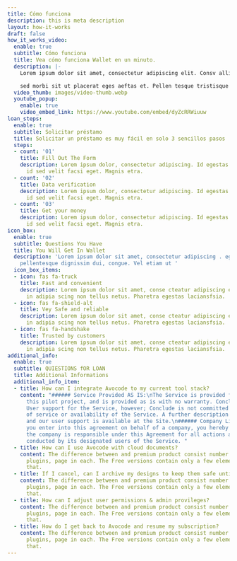 ```yaml
---
title: Cómo funciona
description: this is meta description
layout: how-it-works
draft: false
how_it_works_video:
  enable: true
  subtitle: Cómo funciona
  title: Vea cómo funciona Wallet en un minuto.
  description: |-
    Lorem ipsum dolor sit amet, consectetur adipiscing elit. Consv allis quam aliquet integer eget magna ullam corper peent esque urna. Srna morbi id vitae. Vulpuate nisl

    sed morbi sit ut placerat eges aeftas et. Pellen tesque tristisque magnis augue gravida pulvinar placerat. Tellus massa pretra scelerisque leo. In faucisfbus egestas. In habitasse sagittis, convallis ut commodo amet.
  video_thumb: images/video-thumb.webp
  youtube_popup:
    enable: true
    video_embed_link: https://www.youtube.com/embed/dyZcRRWiuuw
loan_steps:
  enable: true
  subtitle: Solicitar préstamo
  title: Solicitar un préstamo es muy fácil en solo 3 sencillos pasos
  steps:
  - count: '01'
    title: Fill Out The Form
    description: Lorem ipsum dolor, consectetur adipiscing. Id egestas sceleriue dui
      id sed velit facsi eget. Magnis etra.
  - count: '02'
    title: Data verification
    description: Lorem ipsum dolor, consectetur adipiscing. Id egestas sceleriue dui
      id sed velit facsi eget. Magnis etra.
  - count: '03'
    title: Get your money
    description: Lorem ipsum dolor, consectetur adipiscing. Id egestas sceleriue dui
      id sed velit facsi eget. Magnis etra.
icon_box:
  enable: true
  subtitle: Questions You Have
  title: You Will Get In Wallet
  description: 'Lorem ipsum dolor sit amet, consectetur adipiscing . egestas cursus
    pellentesque dignissim dui, congue. Vel etiam ut '
  icon_box_items:
  - icon: fas fa-truck
    title: Fast and convenient
    description: Lorem ipsum dolor sit amet, conse cteatur adipiscing elit. Sit eros,
      in adipia scing non tellus netus. Pharetra egestas laciansfsia.
  - icon: fas fa-shield-alt
    title: Vey Safe and reliable
    description: Lorem ipsum dolor sit amet, conse cteatur adipiscing elit. Sit eros,
      in adipia scing non tellus netus. Pharetra egestas laciansfsia.
  - icon: fas fa-handshake
    title: Trusted by customers
    description: Lorem ipsum dolor sit amet, conse cteatur adipiscing elit. Sit eros,
      in adipia scing non tellus netus. Pharetra egestas laciansfsia.
additional_info:
  enable: true
  subtitle: QUIESTIONS fOR LOAN
  title: Additional Informations
  additional_info_item:
  - title: How can I integrate Avocode to my current tool stack?
    content: "###### Service Provided AS IS:\nThe Service is provided for free during
      this pilot project, and is provided as is with no warranty. Conclude will provide
      User support for the Service, however; Conclude is not committed to any level
      of service or availability of the Service. A further description of the Service
      and our user support is available at the Site.\n###### Company Liability:\nIf
      you enter into this agreement on behalf of a company, you hereby agree that
      the company is responsible under this Agreement for all actions and omissions
      conducted by its designated users of the Service. "
  - title: How can I use Avocode with cloud documents?
    content: The difference between and premium product consist number of components,
      plugins, page in each. The Free versions contain only a few elements and pages
      that.
  - title: If I cancel, can I archive my designs to keep them safe until I come back?
    content: The difference between and premium product consist number of components,
      plugins, page in each. The Free versions contain only a few elements and pages
      that.
  - title: How can I adjust user permissions & admin provileges?
    content: The difference between and premium product consist number of components,
      plugins, page in each. The Free versions contain only a few elements and pages
      that.
  - title: How do I get back to Avocode and resume my subscription?
    content: The difference between and premium product consist number of components,
      plugins, page in each. The Free versions contain only a few elements and pages
      that.
---
```


